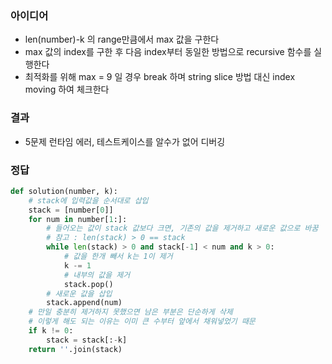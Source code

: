 ### 아이디어
  - len(number)-k 의 range만큼에서 max 값을 구한다
  - max 값의 index를 구한 후 다음 index부터 동일한 방법으로 recursive 함수를 실행한다
  - 최적화를 위해 max = 9 일 경우 break 하며 string slice 방법 대신 index moving 하여 체크한다
### 결과
  - 5문제 런타임 에러, 테스트케이스를 알수가 없어 디버깅 

### 정답
```python
def solution(number, k):
    # stack에 입력값을 순서대로 삽입 
    stack = [number[0]]
    for num in number[1:]:
        # 들어오는 값이 stack 값보다 크면, 기존의 값을 제거하고 새로운 값으로 바꿈 
        # 참고 : len(stack) > 0 == stack
        while len(stack) > 0 and stack[-1] < num and k > 0:
            # 값을 한개 빼서 k는 1이 제거 
            k -= 1
            # 내부의 값을 제거 
            stack.pop()
        # 새로운 값을 삽입 
        stack.append(num)
    # 만일 충분히 제거하지 못했으면 남은 부분은 단순하게 삭제
    # 이렇게 해도 되는 이유는 이미 큰 수부터 앞에서 채워넣었기 때문 
    if k != 0:
        stack = stack[:-k]
    return ''.join(stack)
```
